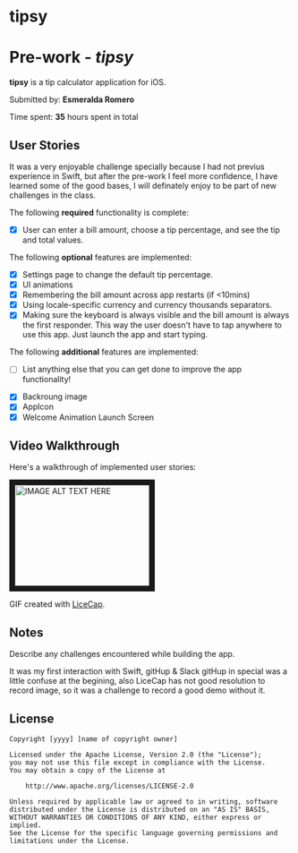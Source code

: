 # tipsy
# Pre-work - *tipsy*

**tipsy** is a tip calculator application for iOS.

Submitted by: **Esmeralda Romero**

Time spent: **35** hours spent in total

## User Stories
It was a very enjoyable challenge specially because I had not previus experience in Swift,
but after the pre-work I feel more confidence, I have learned some of the good bases, 
I will definately enjoy to be part of new challenges in the class.






The following **required** functionality is complete:
* [x] User can enter a bill amount, choose a tip percentage, and see the tip and total values.

The following **optional** features are implemented:
* [x] Settings page to change the default tip percentage.
* [x] UI animations
* [x] Remembering the bill amount across app restarts (if <10mins)
* [x] Using locale-specific currency and currency thousands separators.
* [x] Making sure the keyboard is always visible and the bill amount is always the first responder. This way the user doesn't have to tap anywhere to use this app. Just launch the app and start typing.

The following **additional** features are implemented:

- [ ] List anything else that you can get done to improve the app functionality!
* [x] Backroung image
* [x] AppIcon
* [x] Welcome Animation Launch Screen

## Video Walkthrough 

Here's a walkthrough of implemented user stories:

<a href="http://www.youtube.com/watch?feature=player_embedded&v=https://youtu.be/wf--CBzIES0
" target="_blank"><img src="http://img.youtube.com/vi/https://youtu.be/wf--CBzIES0" 
alt="IMAGE ALT TEXT HERE" width="240" height="180" border="10" /></a>

GIF created with [LiceCap](https://youtu.be/wf--CBzIES0/).

## Notes

Describe any challenges encountered while building the app.

It was my first interaction with Swift, gitHup & Slack
gitHup in special was a little confuse at the begining, 
also LiceCap has not good resolution to record image, so it was a
challenge to record a good demo without it.




## License

    Copyright [yyyy] [name of copyright owner]

    Licensed under the Apache License, Version 2.0 (the "License");
    you may not use this file except in compliance with the License.
    You may obtain a copy of the License at

        http://www.apache.org/licenses/LICENSE-2.0

    Unless required by applicable law or agreed to in writing, software
    distributed under the License is distributed on an "AS IS" BASIS,
    WITHOUT WARRANTIES OR CONDITIONS OF ANY KIND, either express or implied.
    See the License for the specific language governing permissions and
    limitations under the License.
